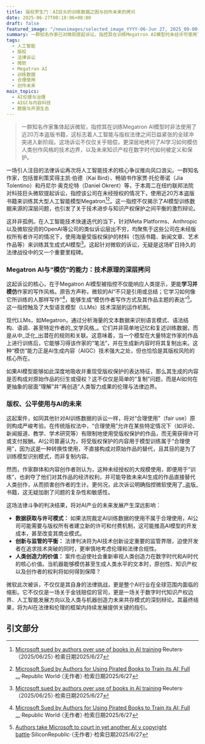 ```yaml
---
title: 版权罗生门：AI巨头的训练数据之困与创作未来的拷问
date: 2025-06-27T00:10:06+08:00
draft: false
featured_image: "/newsimages/selected_image_YYYY-06-Jun 27, 2025_00-00-31-858.jpg"
summary: 一群知名作家已对微软提起诉讼，指控其在训练Megatron AI模型时未经许可使用了近20万本盗版书籍。此案是科技公司与版权持有者之间日益激烈的法律纠纷的一部分，旨在厘清AI训练数据的版权归属和“合理使用”原则的边界，并对未来AI技术发展和内容产业的商业模式产生深远影响。
tags: 
  - 人工智能
  - 版权
  - 法律诉讼
  - 微软
  - Megatron AI
  - 训练数据
  - 合理使用
  - 创作未来
main_topics: 
  - AI伦理与治理
  - AIGC与内容科技
  - 数据与开源生态
---
```


> 一群知名作家集体起诉微软，指控其在训练Megatron AI模型时非法使用了近20万本盗版书籍，这标志着人工智能与版权法律之间日益紧张的全球冲突进入新阶段。这场诉讼不仅仅关乎赔偿，更深层地拷问了AI学习如何模仿人类创作风格的技术边界，以及未来知识产权在数字时代如何被定义和保护。

一场引人注目的法律诉讼再次将人工智能技术的核心争议推向风口浪尖。一群知名作家，包括普利策奖得主凯·伯德（Kai Bird）、畅销书作家贾·托伦蒂诺（Jia Tolentino）和丹尼尔·奥克伦特（Daniel Okrent）等，于本周二在纽约联邦法院对科技巨头微软提起诉讼，指控该公司在未经授权的情况下，使用近20万本盗版书籍来训练其大型人工智能模型Megatron[^1][^2]。这一指控不仅揭示了AI模型训练数据来源的深层问题，也引发了关于技术进步与知识产权保护之间平衡的激烈辩论。

这并非孤例。在人工智能技术快速迭代的当下，针对Meta Platforms、Anthropic以及微软投资的OpenAI等公司的类似诉讼层出不穷，均聚焦于这些公司在未经版权所有者许可的情况下，使用海量受版权保护的材料（包括书籍、新闻文章、艺术作品等）来训练其生成式AI模型[^1]。这起针对微软的诉讼，无疑是这场旷日持久的法律战役中的又一个重要里程碑。

### Megatron AI与“模仿”的能力：技术原理的深层拷问

这起诉讼的核心，在于Megatron AI模型被指控不仅能响应人类提示，更能**学习并模仿**作家的写作风格。原告方声称，微软的AI“不只是引用或总结；它学习如何像它所训练的人那样写作”[^2]，能够生成“模仿作者写作方式及其作品主题的表达”[^5]。这一指控触及了大型语言模型（LLMs）技术深层的运作机制。

现代LLMs，如Megatron，通过分析海量的文本数据来识别语言模式、语法结构、语调、甚至特定作者的_文学风格_。它们并非简单地记忆和复述训练数据，而是从中_泛化_出潜在的规则和关联。这意味着，当一个模型在大量特定作家的作品上进行训练后，它能够习得该作家的“笔法”，并在生成新内容时将其复制出来。这种“模仿”能力正是AI生成内容（AIGC）技术强大之处，但也恰恰是其版权风险的核心所在。

如果AI模型能够如此深度地吸收并重现受版权保护的表达特征，那么其生成的内容是否构成对原始作品的衍生或侵权？这不仅仅是简单的“复制”问题，而是AI如何在更抽象的层面“理解”并“再创造”人类智力成果的伦理与法律边界。

### 版权、公平使用与AI的未来

这起案件，如同其他针对AI训练数据的诉讼一样，将对“合理使用”（fair use）原则构成严峻考验。在传统版权法中，“合理使用”允许在某些特定情况下（如评论、新闻报道、教学、学术研究等）有限制地使用受版权保护的作品，而无需获得许可或支付报酬。AI公司普遍认为，将受版权保护的内容用于模型训练属于“合理使用”，因为这是一种转换性使用，不直接构成对原始作品的替代，且其目的是为了训练模型识别模式，而非复制内容。

然而，作家群体和内容创作者则认为，这种未经授权的大规模使用，即便用于“训练”，也剥夺了他们对其作品的经济权利，并可能导致未来AI生成的作品直接替代人类创作，从而损害创作者的生计。更何况，此次诉讼明确指控微软使用了_盗版_书籍，这无疑加剧了问题的复杂性和敏感性。

这场法律斗争的判决结果，将对AI产业的未来发展产生深远影响：

*   **数据获取与许可模式：** 如果法院裁定AI训练数据的使用不属于合理使用，AI公司可能需要与版权所有者建立新的许可和付费机制，这可能推高AI模型的开发成本，甚至改变其商业模式。
*   **创新与监管的平衡：** 法律判决将为AI技术创新设定重要的监管界限，迫使开发者在追求技术突破的同时，更审慎地考虑伦理和法律合规性。
*   **人类创造力的价值：** 案件也迫使社会重新审视人类创造力在数字时代和AI时代的核心价值。当机器能够模仿甚至生成人类水平的文本时，原创性、知识产权以及创作者的权利将如何得到保障？

微软此次被诉，不仅仅是其自身的法律挑战，更是整个AI行业在全球范围内面临的缩影。它不仅仅是一场关于金钱赔偿的官司，更是一场关于数字时代知识产权边界、人工智能发展方向以及人类与机器创造力未来共存模式的深刻辩论。其最终结果，将为AI在法律和伦理的框架内持续发展提供关键的指引。

## 引文部分
[^1]: [Microsoft sued by authors over use of books in AI training](https://www.reuters.com/sustainability/boards-policy-regulation/microsoft-sued-by-authors-over-use-books-ai-training-2025-06-25/)·Reuters·（2025/06/25）·检索日期2025/6/27
[^2]: [Microsoft Sued by Authors for Using Pirated Books to Train its AI: Full ...](https://www.republicworld.com/tech/microsoft-sued-by-authors-for-using-pirated-books-to-train-its-ai-full-controversy-in-5-points)·Republic World·（无作者）·检索日期2025/6/27
[^3]: [Microsoft hit with lawsuit over AI model trained on pirated books](https://www.usatoday.com/story/money/legal/2025/06/25/microsoft-lawsuit-ai-book-piracy/84359971007/)·USA Today·（无作者）·检索日期2025/6/27
[^4]: [Nonfiction authors sue OpenAI, Microsoft for copyright infringement](https://thehill.com/homenews/4324297-nonfiction-authors-sue-openai-microsoft-copyright-infringement/)·The Hill·（无作者）·检索日期2025/6/27
[^5]: [Authors take Microsoft to court in yet another AI v copyright battle](https://www.siliconrepublic.com/business/microsoft-lawsuit-ai-copyright-kai-bird-victor-lavelle)·SiliconRepublic·（无作者）·检索日期2025/6/27

